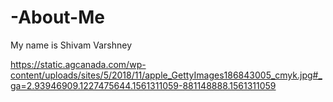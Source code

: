 # -About-Me
My name is Shivam Varshney

https://static.agcanada.com/wp-content/uploads/sites/5/2018/11/apple_GettyImages186843005_cmyk.jpg#_ga=2.93946909.1227475644.1561311059-881148888.1561311059
